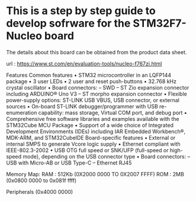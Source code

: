 # This is a step by step guide to develop sofrware for the STM32F7-Nucleo board

The details about this board can be obtained from the product data sheet.

url : <https://www.st.com/en/evaluation-tools/nucleo-f767zi.html>

Features
Common features
• STM32 microcontroller in an LQFP144 package
• 3 user LEDs
• 2 user and reset push-buttons
• 32.768 kHz crystal oscillator
• Board connectors:
– SWD
– ST Zio expansion connector including ARDUINO® Uno V3
– ST morpho expansion connector
• Flexible power-supply options: ST-LINK USB VBUS, USB connector, or external
sources
• On-board ST-LINK debugger/programmer with USB re-enumeration capability:
mass storage, Virtual COM port, and debug port
• Comprehensive free software libraries and examples available with the
STM32Cube MCU Package
• Support of a wide choice of Integrated Development Environments (IDEs)
including IAR Embedded Workbench®, MDK-ARM, and STM32CubeIDE
Board-specific features
• External or internal SMPS to generate Vcore logic supply
• Ethernet compliant with IEEE-802.3-2002
• USB OTG full speed or SNK/UFP (full-speed or high-speed mode), depending
on the USB connector type
• Board connectors:
– USB with Micro-AB or USB Type-C
– Ethernet RJ45

Memory Map:
RAM : 512Kb (0X2000 0000 TO 0X2007 FFFF)
ROM : 2MB   (0x0800 0000 to 0x081f ffff)

Peripherals (0x4000 0000)

